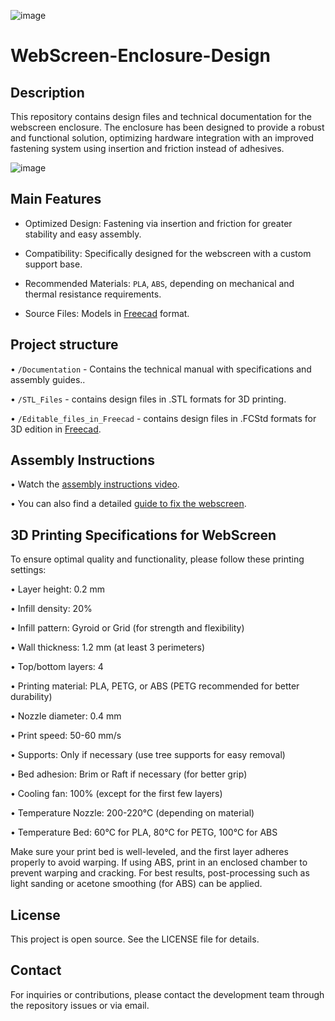 ![image](https://github.com/user-attachments/assets/e1c5ad5a-53c3-4542-abdb-d4e6ad252ecb)
# WebScreen-Enclosure-Design
## Description

This repository contains design files and technical documentation for the webscreen enclosure. The enclosure has been designed to provide a robust and functional solution, optimizing hardware integration with an improved fastening system using insertion and friction instead of adhesives.

![image](https://github.com/user-attachments/assets/4fa6f6d1-45b1-4be3-a7f2-fb5412712b5f)

## Main Features

+ Optimized Design: Fastening via insertion and friction for greater stability and easy assembly.

+ Compatibility: Specifically designed for the webscreen with a custom support base.

+ Recommended Materials: `PLA`, `ABS`, depending on mechanical and thermal resistance requirements.

+ Source Files: Models in [Freecad](https://www.freecad.org/) format.

## Project structure
  • `/Documentation` - Contains the technical manual with specifications and assembly guides..

  • `/STL_Files` - contains design files in .STL formats for 3D printing.

  • `/Editable_files_in_Freecad` - contains design files in .FCStd formats for 3D edition in [Freecad](https://www.freecad.org/).

## Assembly Instructions
  • Watch the [assembly instructions video](https://www.youtube.com/watch?v=CHH5L84EN5o&t=1s).

  • You can also find a detailed [guide to fix the webscreen](https://es.ifixit.com/Desmontaje/WebScreen+Teardown/181334).


## 3D Printing Specifications for WebScreen
To ensure optimal quality and functionality, please follow these printing settings:

  • Layer height: 0.2 mm
  
  • Infill density: 20%
  
  • Infill pattern: Gyroid or Grid (for strength and flexibility)
  
  • Wall thickness: 1.2 mm (at least 3 perimeters)
  
  • Top/bottom layers: 4
  
  • Printing material: PLA, PETG, or ABS (PETG recommended for better durability)
  
  • Nozzle diameter: 0.4 mm
  
  • Print speed: 50-60 mm/s
  
  • Supports: Only if necessary (use tree supports for easy removal)
  
  • Bed adhesion: Brim or Raft if necessary (for better grip)
  
  • Cooling fan: 100% (except for the first few layers)
  
  • Temperature Nozzle: 200-220°C (depending on material)
  
  • Temperature Bed: 60°C for PLA, 80°C for PETG, 100°C for ABS

Make sure your print bed is well-leveled, and the first layer adheres properly to avoid warping. If using ABS, print in an enclosed chamber to prevent warping and cracking.
For best results, post-processing such as light sanding or acetone smoothing (for ABS) can be applied.

## License
This project is open source. See the LICENSE file for details.

## Contact

For inquiries or contributions, please contact the development team through the repository issues or via email.
